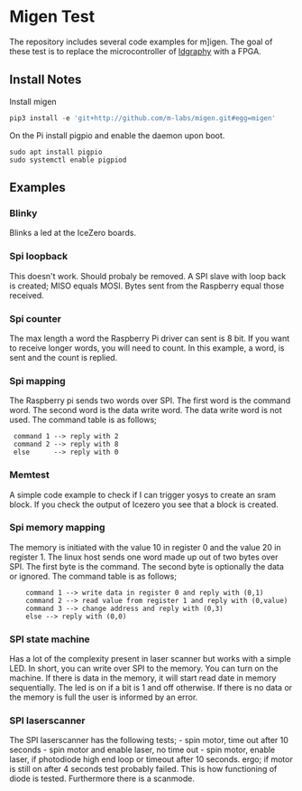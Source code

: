 # Migen Test

The repository includes several code examples for m]igen. 
The goal of these test is to replace the microcontroller of [ldgraphy](https://github.com/hstarmans/ldgraphy) with a FPGA.

## Install Notes
Install migen
```python
pip3 install -e 'git+http://github.com/m-labs/migen.git#egg=migen'
```
On the Pi install pigpio and enable the daemon upon boot.
```
sudo apt install pigpio
sudo systemctl enable pigpiod
```

## Examples

### Blinky
Blinks a led at the IceZero boards.

### Spi loopback
This doesn't work. Should probaly be removed.
A SPI slave with loop back is created; MISO equals MOSI. Bytes sent from the Raspberry equal those received.

### Spi counter
The max length a word the Raspberry Pi driver can sent is 8 bit. If you want to receive longer words, you will need to count. In this example, a word,  is sent and the count is replied.

### Spi mapping
The Raspberry pi sends two words over SPI. The first word is the command word. The second word is the data write word. The data write word is not used.
The command table is as follows;
```
 command 1 --> reply with 2
 command 2 --> reply with 8
 else      --> reply with 0
```

### Memtest 
A simple code example to check if I can trigger yosys to create an sram block. 
If you check the output of Icezero you see that a block is created.

### Spi memory mapping
The memory is initiated with the value 10 in register 0 and the value 20 in register 1.
The linux host sends one word made up out of two bytes over SPI. The first byte is the command. 
The second byte is optionally the data or ignored. The command table is as follows;
```
    command 1 --> write data in register 0 and reply with (0,1)
    command 2 --> read value from register 1 and reply with (0,value)
    command 3 --> change address and reply with (0,3)
    else --> reply with (0,0)
```

### SPI state machine
Has a lot of the complexity present in laser scanner but works with a simple LED.
In short, you can write over SPI to the memory. You can turn on the machine.
If there is data in the memory, it will start read date in memory sequentially. The led is on if a bit is 1 and off otherwise.
If there is no data or the memory is full the user is informed by an error.

### SPI laserscanner
The SPI laserscanner has the following tests; 
    - spin motor, time out after 10 seconds
    - spin motor and enable laser, no time out
    - spin motor, enable laser, if photodiode high end loop or timeout after 10 seconds.
        ergo; if motor is still on after 4 seconds test probably failed. This is how functioning of diode is tested.
Furthermore there is a scanmode. 



<!--
hidden section
    You still need to add possibility to disable or enable moving.
 -->
